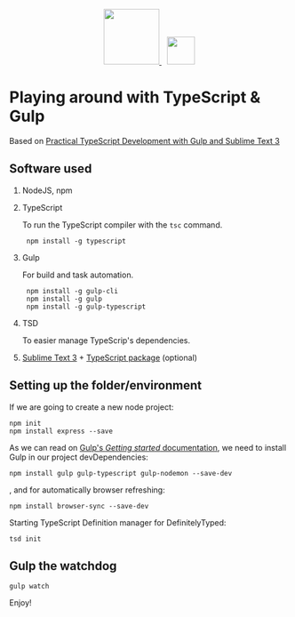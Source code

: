 <style text="text/css">
  img, a:link, a:hover, a:visited, a:active {
    border: 0;
  }
</style>

<p align="center">
  <a target="_blank" href="http://gulpjs.com" style="padding-right: 10px;">
    <img height="100" src="https://raw.githubusercontent.com/gulpjs/artwork/master/gulp-2x.png" />

  </a>
  <a target="_blank" href="http://www.typescriptlang.org/">
      <img height="50" src="http://www.typescriptlang.org/content/images/logo_small.png" />
  </a>
</p>

# Playing around with TypeScript & Gulp

Based on [Practical TypeScript Development with Gulp and Sublime Text 3][1]

## Software used

1. NodeJS, npm

2. TypeScript

    To run the TypeScript compiler with the ```tsc``` command.

        npm install -g typescript

3. Gulp

    For build and task automation.

        npm install -g gulp-cli
        npm install -g gulp
        npm install -g gulp-typescript

4. TSD

    To easier manage TypeScrip's dependencies.

5. [Sublime Text 3][2] + [Type​Script package][3] (optional)

## Setting up the folder/environment

If we are going to create a new node project:

    npm init
    npm install express --save

As we can read on [Gulp's *Getting started* documentation][4], we need to install Gulp in our project devDependencies:

    npm install gulp gulp-typescript gulp-nodemon --save-dev

, and for automatically browser refreshing:

    npm install browser-sync --save-dev

Starting TypeScript Definition manager for DefinitelyTyped:

    tsd init

## Gulp the watchdog

    gulp watch

Enjoy!

[1]: https://www.airpair.com/typescript/posts/typescript-development-with-gulp-and-sublime-text
[2]: https://www.sublimetext.com/
[3]: https://packagecontrol.io/packages/TypeScript
[4]: https://github.com/gulpjs/gulp/blob/master/docs/getting-started.md
